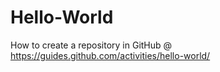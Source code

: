 Hello-World
===========

How to create a repository in GitHub @ https://guides.github.com/activities/hello-world/
